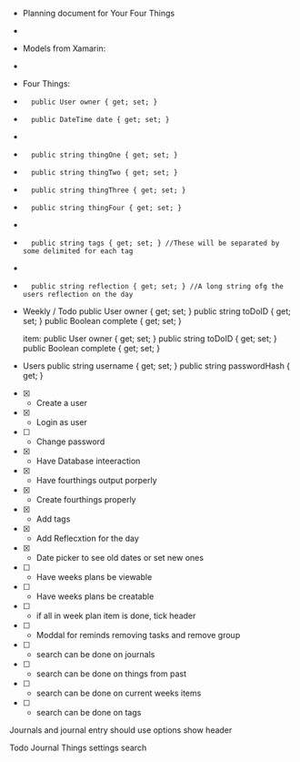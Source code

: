* Planning document for Your Four Things
* 
* Models from Xamarin:
* 
* Four Things:
*       public User owner { get; set; }
*       public DateTime date { get; set; }
* 
*       public string thingOne { get; set; }
*       public string thingTwo { get; set; }
*       public string thingThree { get; set; }
*       public string thingFour { get; set; }
*        
*       public string tags { get; set; } //These will be separated by some delimited for each tag
*       
*       public string reflection { get; set; } //A long string ofg the users reflection on the day

* Weekly / Todo
        public User owner { get; set; }
        public string toDoID { get; set; }
        public Boolean complete { get; set; }

    item:
         public User owner { get; set; }
        public string toDoID { get; set; }
        public Boolean complete { get; set; }

* Users
        public string username { get; set; }
        public string passwordHash { get; }

* [x] - Create a user
* [x] - Login as user
* [ ] - Change password


* [x] - Have Database inteeraction


* [x] - Have fourthings output porperly
* [x] - Create fourthings properly
* [x] - Add tags
* [x] - Add Reflecxtion for the day
* [x] - Date picker to see old dates or set new ones


* [ ] - Have weeks plans be viewable
* [ ] - Have weeks plans be creatable
* [ ] - if all in week plan item is done, tick header
* [ ] - Moddal for reminds removing tasks and remove group



* [ ] - search can be done on journals
* [ ] -  search can be done on things from past
* [ ] - search can be done on current weeks items
* [ ] - search can be done on tags


Journals and journal entry should use options show header


<ion-icon name="clipboard-outline"></ion-icon> Todo
<ion-icon name="create-outline"></ion-icon> Journal
<ion-icon name="today-outline"></ion-icon>  Things
<ion-icon name="settings-outline"></ion-icon> settings
<ion-icon name="search-outline"></ion-icon> search

